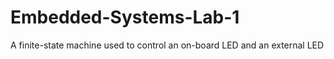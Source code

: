 # Embedded-Systems-Lab-1
A finite-state machine used to control an on-board LED and an external LED
